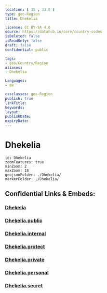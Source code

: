 ```yaml
---
location: [ 35 , 33.8 ] 
type: geo-Region
title: Dhekelia

license: CC BY-SA 4.0
source: https://datahub.io/core/country-codes
isDeleted: false
isReadOnly: false
draft: false
confidential: public

tags:
- geo/Country/Region
aliases:
- Dhekelia

Languages:
- de

cssclasses: geo-Region
publish: true
linkTitle: 
keywords: 
layout: 
publishDate: 
expiryDate: 
---
```


# Dhekelia

```leaflet
id: Dhekelia
zoomFeatures: true 
minZoom: 2 
maxZoom: 18
geojsonFolder: ./Dhekelia/
markerFolder: ./Dhekelia/
```


## Confidential Links & Embeds: 

### [Dhekelia](/_Standards/Earth/Continent/Europe/Europe~South/Cyprus/Akrotiri_and_Dhekelia/Counties~Akrotiri_and_Dhekelia/Dhekelia.md) 

### [Dhekelia.public](/_public/Earth/Continent/Europe/Europe~South/Cyprus/Akrotiri_and_Dhekelia/Counties~Akrotiri_and_Dhekelia/Dhekelia.public.md) 

### [Dhekelia.internal](/_internal/Earth/Continent/Europe/Europe~South/Cyprus/Akrotiri_and_Dhekelia/Counties~Akrotiri_and_Dhekelia/Dhekelia.internal.md) 

### [Dhekelia.protect](/_protect/Earth/Continent/Europe/Europe~South/Cyprus/Akrotiri_and_Dhekelia/Counties~Akrotiri_and_Dhekelia/Dhekelia.protect.md) 

### [Dhekelia.private](/_private/Earth/Continent/Europe/Europe~South/Cyprus/Akrotiri_and_Dhekelia/Counties~Akrotiri_and_Dhekelia/Dhekelia.private.md) 

### [Dhekelia.personal](/_personal/Earth/Continent/Europe/Europe~South/Cyprus/Akrotiri_and_Dhekelia/Counties~Akrotiri_and_Dhekelia/Dhekelia.personal.md) 

### [Dhekelia.secret](/_secret/Earth/Continent/Europe/Europe~South/Cyprus/Akrotiri_and_Dhekelia/Counties~Akrotiri_and_Dhekelia/Dhekelia.secret.md)

